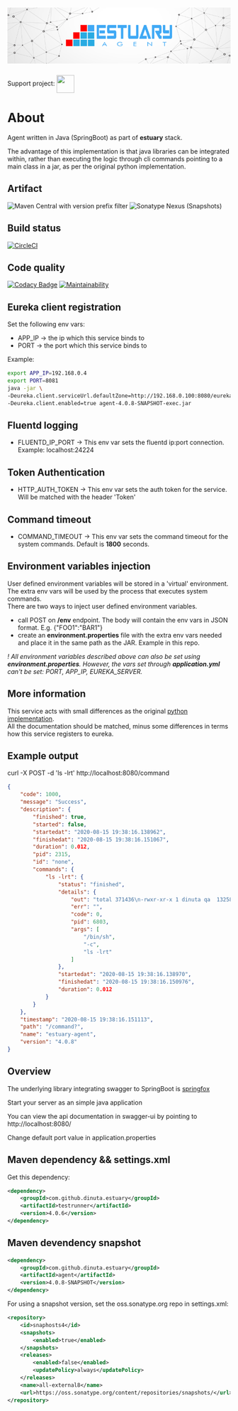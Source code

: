 <h1 align="center"><img src="./docs/images/banner_agent.png" alt="Estuary Agent"></h1>  

Support project: <a href="https://paypal.me/catalindinuta?locale.x=en_US"><img src="https://lh3.googleusercontent.com/Y2_nyEd0zJftXnlhQrWoweEvAy4RzbpDah_65JGQDKo9zCcBxHVpajYgXWFZcXdKS_o=s180-rw" height="40" width="40" align="center"></a>   

# About
Agent written in Java (SpringBoot) as part of **estuary** stack. 

The advantage of this implementation is that java libraries can be integrated within, rather than executing the logic through cli commands pointing to a main class in a jar, as per the original python implementation.

## Artifact
![Maven Central with version prefix filter](https://img.shields.io/maven-central/v/com.github.dinuta.estuary/testrunner/4.0.6)
![Sonatype Nexus (Snapshots)](https://img.shields.io/nexus/s/com.github.dinuta.estuary/testrunner?server=https%3A%2F%2Foss.sonatype.org)

## Build status
[![CircleCI](https://circleci.com/gh/dinuta/estuary-agent-java.svg?style=svg&circle-token=2036f4d0e07fadce8101e00e790970fcfb43e03f)](https://circleci.com/gh/dinuta/estuary-agent-java)

## Code quality
[![Codacy Badge](https://app.codacy.com/project/badge/Grade/cbdcf91a317e4c7ba19b49a9a7c6fd42)](https://www.codacy.com/manual/dinuta/estuary-agent-java?utm_source=github.com&amp;utm_medium=referral&amp;utm_content=dinuta/estuary-agent-java&amp;utm_campaign=Badge_Grade)
[![Maintainability](https://api.codeclimate.com/v1/badges/d5f0b9e8d3c948b8f56b/maintainability)](https://codeclimate.com/github/dinuta/estuary-agent-java/maintainability)

## Eureka client registration
Set the following env vars:  
-   APP_IP -> the ip which this service binds to
-   PORT  -> the port which this service binds to

Example:  
 ```bash
export APP_IP=192.168.0.4
export PORT=8081
java -jar \
-Deureka.client.serviceUrl.defaultZone=http://192.168.0.100:8080/eureka/v2 \
-Deureka.client.enabled=true agent-4.0.8-SNAPSHOT-exec.jar 
```

## Fluentd logging
-   FLUENTD_IP_PORT  -> This env var sets the fluentd ip:port connection. Example: localhost:24224  

## Token Authentication
-   HTTP_AUTH_TOKEN -> This env var sets the auth token for the service. Will be matched with the header 'Token'

## Command timeout
-   COMMAND_TIMEOUT -> This env var sets the command timeout for the system commands. Default is **1800** seconds.  

## Environment variables injection
User defined environment variables will be stored in a 'virtual' environment. The extra env vars will be used by the process that executes system commands.  
There are two ways to inject user defined environment variables.    
-   call POST on **/env** endpoint. The body will contain the env vars in JSON format. E.g. {"FOO1":"BAR1"}  
-   create an **environment.properties** file with the extra env vars needed and place it in the same path as the JAR. Example in this repo.  

*! All environment variables described above can also be set using **environment.properties**. However, the vars set through **application.yml** can't be set: PORT, APP_IP, EUREKA_SERVER.*

## More information
This service acts with small differences as the original [python implementation](https://github.com/dinuta/estuary-agent).  
All the documentation should be matched, minus some differences in terms how this service registers to eureka.

## Example output
curl -X POST -d 'ls -lrt' http://localhost:8080/command

```json
{
    "code": 1000,
    "message": "Success",
    "description": {
        "finished": true,
        "started": false,
        "startedat": "2020-08-15 19:38:16.138962",
        "finishedat": "2020-08-15 19:38:16.151067",
        "duration": 0.012,
        "pid": 2315,
        "id": "none",
        "commands": {
            "ls -lrt": {
                "status": "finished",
                "details": {
                    "out": "total 371436\n-rwxr-xr-x 1 dinuta qa  13258464 Jun 24 09:25 main-linux\ndrwxr-xr-x 4 dinuta qa        40 Jul  1 11:42 tmp\n-rw-r--r-- 1 dinuta qa  77707265 Jul 25 19:38 testrunner-linux.zip\n-rw------- 1 dinuta qa   4911271 Aug 14 10:00 nohup.out\n",
                    "err": "",
                    "code": 0,
                    "pid": 6803,
                    "args": [
                        "/bin/sh",
                        "-c",
                        "ls -lrt"
                    ]
                },
                "startedat": "2020-08-15 19:38:16.138970",
                "finishedat": "2020-08-15 19:38:16.150976",
                "duration": 0.012
            }
        }
    },
    "timestamp": "2020-08-15 19:38:16.151113",
    "path": "/command?",
    "name": "estuary-agent",
    "version": "4.0.8"
}
```

## Overview  
The underlying library integrating swagger to SpringBoot is [springfox](https://github.com/springfox/springfox)  

Start your server as an simple java application  

You can view the api documentation in swagger-ui by pointing to  
http://localhost:8080/  

Change default port value in application.properties


## Maven dependency && settings.xml 
Get this dependency:
```xml
<dependency>
    <groupId>com.github.dinuta.estuary</groupId>
    <artifactId>testrunner</artifactId>
    <version>4.0.6</version>
</dependency>
```
## Maven devendency snapshot
```xml
<dependency>
    <groupId>com.github.dinuta.estuary</groupId>
    <artifactId>agent</artifactId>
    <version>4.0.8-SNAPSHOT</version>
</dependency>
```
For using a snapshot version, set the oss.sonatype.org repo in settings.xml:
```xml
<repository>
    <id>snaphosts4</id>
    <snapshots>
        <enabled>true</enabled>
    </snapshots>
    <releases>
        <enabled>false</enabled>
        <updatePolicy>always</updatePolicy>
    </releases>
    <name>all-external8</name>
    <url>https://oss.sonatype.org/content/repositories/snapshots/</url>
</repository>
```
